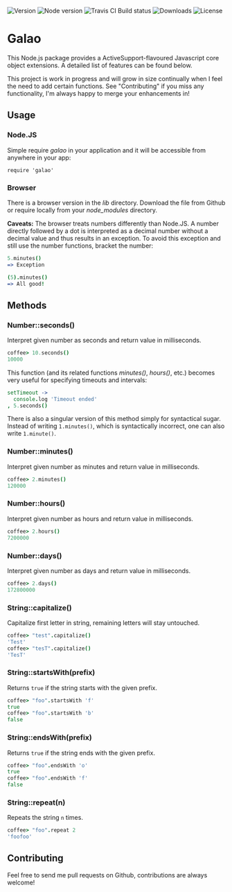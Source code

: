 ![Version](https://img.shields.io/npm/v/galao.svg)
![Node version](https://img.shields.io/node/v/galao.svg)
![Travis CI Build status](https://img.shields.io/travis/lawitschka/galao.svg)
![Downloads](https://img.shields.io/npm/dm/galao.svg)
![License](https://img.shields.io/npm/l/galao.svg)

# Galao

This Node.js package provides a ActiveSupport-flavoured Javascript core object
extensions. A detailed list of features can be found below.

This project is work in progress and will grow in size continually when I feel
the need to add certain functions. See "Contributing" if you miss any
functionality, I'm always happy to merge your enhancements in!


## Usage

### Node.JS

Simple require _galao_ in your application and it will be accessible from
anywhere in your app:

```
require 'galao'
```

### Browser

There is a browser version in the _lib_ directory. Download the file from Github
or require locally from your _node_modules_ directory.

**Caveats:** The browser treats numbers differently than Node.JS. A number
directly followed by a dot is interpreted as a decimal number without a decimal
value and thus results in an exception. To avoid this exception and still use
the number functions, bracket the number:

```coffeescript
5.minutes()
=> Exception

(5).minutes()
=> All good!
```


## Methods

### Number::seconds()

Interpret given number as seconds and return value in milliseconds.

```coffeescript
coffee> 10.seconds()
10000
```

This function (and its related functions _minutes()_, _hours()_, etc.) becomes
very useful for specifying timeouts and intervals:

```coffeescript
setTimeout ->
  console.log 'Timeout ended'
, 5.seconds()
```

There is also a singular version of this method simply for syntactical sugar.
Instead of writing `1.minutes()`, which is syntactically incorrect, one can also
write `1.minute()`.

### Number::minutes()

Interpret given number as minutes and return value in milliseconds.

```coffeescript
coffee> 2.minutes()
120000
```

### Number::hours()

Interpret given number as hours and return value in milliseconds.

```coffeescript
coffee> 2.hours()
7200000
```

### Number::days()

Interpret given number as days and return value in milliseconds.

```coffeescript
coffee> 2.days()
172800000
```

### String::capitalize()

Capitalize first letter in string, remaining letters will stay untouched.

```coffeescript
coffee> "test".capitalize()
'Test'
coffee> "tesT".capitalize()
'TesT'
```

### String::startsWith(prefix)

Returns `true` if the string starts with the given prefix.

```coffeescript
coffee> "foo".startsWith 'f'
true
coffee> "foo".startsWith 'b'
false
```

### String::endsWith(prefix)

Returns `true` if the string ends with the given prefix.

```coffeescript
coffee> "foo".endsWith 'o'
true
coffee> "foo".endsWith 'f'
false
```

### String::repeat(n)

Repeats the string `n` times.

```coffeescript
coffee> "foo".repeat 2
'foofoo'
```

## Contributing

Feel free to send me pull requests on Github, contributions are always welcome!
